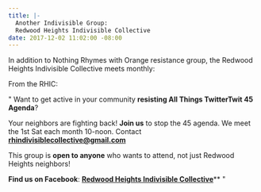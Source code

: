 ```yaml
---
title: |-
  Another Indivisible Group:
  Redwood Heights Indivisible Collective
date: 2017-12-02 11:02:00 -08:00
---
```


In addition to Nothing Rhymes with Orange resistance group, the Redwood Heights Indivisible Collective meets monthly:

From the RHIC:

"  Want to get active in your community **resisting All Things TwitterTwit 45 Agenda**?

Your neighbors are fighting back! **Join us** to stop the 45 agenda. We meet the 1st Sat each month 10-noon. Contact **rhindivisiblecollective@gmail.com**

This group is **open to anyone** who wants to attend, not just Redwood Heights neighbors!

**Find us on Facebook**: [**Redwood Heights Indivisible Collective**](https://www.facebook.com/pg/rhindivisiblec/about/?ref=page_internal)**  "